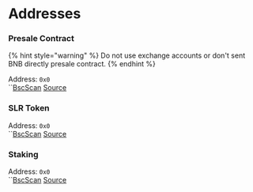 # Addresses

### Presale Contract

{% hint style="warning" %}
&#x20;Do not use exchange accounts or don't sent BNB directly presale contract.
{% endhint %}

Address: `0x0`\
``[BscScan](https://bscscan.com) [Source](https://github.com)

### SLR Token

Address: `0x0`\
``[BscScan](https://bscscan.com) [Source](https://github.com)

### Staking

Address: `0x0`\
``[BscScan](https://bscscan.com) [Source](https://github.com)
